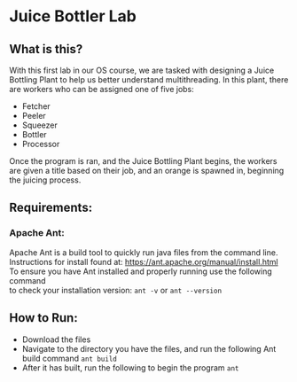 # Juice Bottler Lab

## What is this?
With this first lab in our OS course, we are tasked with designing a Juice Bottling Plant to help us better understand
multithreading. In this plant, there are workers who can be assigned one of five jobs:
- Fetcher
- Peeler
- Squeezer
- Bottler
- Processor  

Once the program is ran, and the Juice Bottling Plant begins, the workers are given a title based on their job, and
an orange is spawned in, beginning the juicing process.



## Requirements:
### Apache Ant:
Apache Ant is a build tool to quickly run java files from the command line.
Instructions for install found at: https://ant.apache.org/manual/install.html  
To ensure you have Ant installed and properly running use the following command  
to check your installation version: `ant -v` or `ant --version`


## How to Run:
- Download the files
- Navigate to the directory you have the files, and run
the following Ant build command `ant build`
- After it has built, run the following to begin the program `ant`